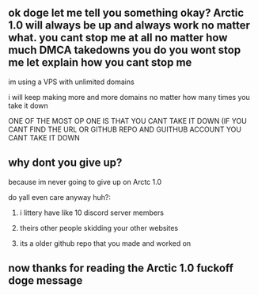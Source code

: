 ## ok doge let me tell you something okay? Arctic 1.0 will always be up and always work no matter what. you cant stop me at all no matter how much DMCA takedowns you do you wont stop me let explain how you cant stop me

im using a VPS with unlimited domains

i will keep making more and more domains no matter how many times you take it down

ONE OF THE MOST OP ONE IS THAT YOU CANT TAKE IT DOWN (IF YOU CANT FIND THE URL OR GITHUB REPO AND GUITHUB ACCOUNT YOU CANT TAKE IT DOWN

## why dont you give up?
because im never going to give up on Arctc 1.0

do yall even care anyway huh?:

 1. i littery have like 10 discord server members
 
 2. theirs other people skidding your other websites

 3. its a older github repo that you made and worked on


## now thanks for reading the Arctic 1.0 fuckoff doge message

